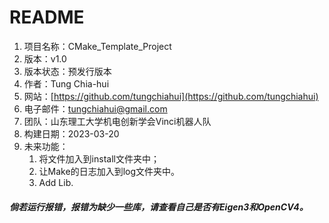 # README
1. 项目名称：CMake_Template_Project
2. 版本：v1.0
3. 版本状态：预发行版本
4. 作者：Tung Chia-hui
5. 网站：[https://github.com/tungchiahui](https://github.com/tungchiahui)
6. 电子邮件：tungchiahui@gmail.com
7. 团队：山东理工大学机电创新学会Vinci机器人队
8. 构建日期：2023-03-20
9. 未来功能：
    1. 将文件加入到install文件夹中；
    2. 让Make的日志加入到log文件夹中。
    3. Add Lib.


##### 倘若运行报错，报错为缺少一些库，请查看自己是否有Eigen3和OpenCV4。